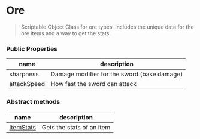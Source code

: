 # Ore
> Scriptable Object Class for ore types. Includes the unique data for the ore items and a way to get the stats.

### Public Properties
|name|description|
|----|-----------|
|sharpness|Damage modifier for the sword (base damage)|
|attackSpeed|How fast the sword can attack|

### Abstract methods
|name|description|
|-|-|
|[ItemStats](ItemStats.md)|Gets the stats of an item|
